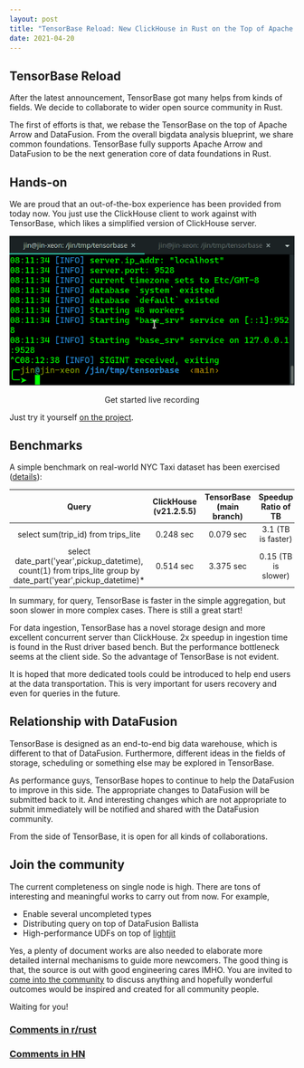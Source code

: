 ```yaml
---
layout: post
title: "TensorBase Reload: New ClickHouse in Rust on the Top of Apache Arrow and DataFusion"
date: 2021-04-20
---
```


## TensorBase Reload
After the latest announcement, TensorBase got many helps from kinds of fields. We decide to collaborate to wider open source community in Rust.

The first of efforts is that, we rebase the TensorBase on the top of Apache Arrow and DataFusion. From the overall bigdata analysis blueprint, we share common foundations. TensorBase fully supports Apache Arrow and DataFusion to be the next generation core of data foundations in Rust.  


## Hands-on

We are proud that an out-of-the-box experience has been provided from today now. You just use the ClickHouse client to work against with TensorBase, which likes a simplified version of ClickHouse server.

<p></p>
<div align="center">
<img class="center_img_wider" src="/img/2021-04-20-base_reload/play_out_of_the_box.gif"/>
</div>
<p align="center">Get started live recording</p>

Just try it yourself [on the project](https://github.com/tensorbase/tensorbase).

## Benchmarks

A simple benchmark on real-world NYC Taxi dataset has been exercised ([details](https://github.com/tensorbase/tensorbase/blob/main/docs/benchmarks.md)):

|Query |ClickHouse (v21.2.5.5)      | TensorBase (main branch)  | Speedup Ratio of TB   |
|:----:|:---------------------------:|:-----------------------: | :--------------------------: |
| select sum(trip_id) from trips_lite | 0.248 sec  |  0.079 sec | 3.1 (TB is faster) |
| select date_part('year',pickup_datetime), count(1) from trips_lite group by date_part('year',pickup_datetime)* | 0.514 sec |  3.375 sec  | 0.15 (TB is slower)  |

<p></p>

In summary, for query, TensorBase is faster in the simple aggregation, but soon slower in more complex cases. There is still a great start!


For data ingestion, TensorBase has a novel storage design and more excellent concurrent server than ClickHouse. 2x speedup in ingestion time is found in the Rust driver based bench. But the performance bottleneck seems at the client side. So the advantage of TensorBase is not evident. 

It is hoped that more dedicated tools could be introduced to help end users at the data transportation. This is very important for users recovery and even for queries in the future.

## Relationship with DataFusion

TensorBase is designed as an end-to-end big data warehouse, which is different to that of DataFusion. Furthermore, different ideas in the fields of storage, scheduling or something else may be explored in TensorBase. 

As performance guys, TensorBase hopes to continue to help the DataFusion to improve in this side. The appropriate changes to DataFusion will be submitted back to it. And interesting changes which are not appropriate to submit immediately will be notified and shared with the DataFusion community. 

From the side of TensorBase, it is open for all kinds of collaborations.

## Join the community

The current completeness on single node is high. There are tons of interesting and meaningful works to carry out from now. For example,

* Enable several uncompleted types 
* Distributing query on top of DataFusion Ballista
* High-performance UDFs on top of [lightjit](https://github.com/tensorbase/tensorbase/tree/main/crates/lightjit)

Yes, a plenty of document works are also needed to elaborate more detailed internal mechanisms to guide more newcomers. The good thing is that, the source is out with good engineering cares IMHO. You are invited to [come into the community](https://github.com/tensorbase/tensorbase) to discuss anything and hopefully wonderful outcomes would be inspired and created for all community people. 

Waiting for you!

<p></p>

### [Comments in r/rust](https://www.reddit.com/r/rust/comments/mupu31/tensorbase_reload_new_clickhouse_in_rust_on_the/)

### [Comments in HN](https://news.ycombinator.com/item?id=26873816)